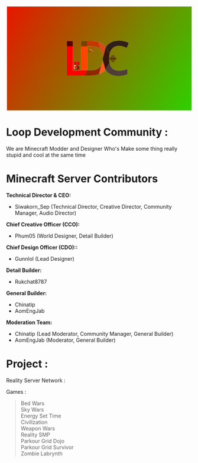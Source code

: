 <p align="center">
  <img width="500" alt="ldc wall" src="/LDCwall.png">
</p>

# Loop Development Community :
  We are Minecraft Modder and Designer Who's Make some thing really stupid and cool at the same time
  
# Minecraft Server Contributors

**Technical Director & CEO:**
* Siwakorn_Sep (Technical Director, Creative Director, Community Manager, Audio Director)

**Chief Creative Officer (CCO):**
* Phum05 (World Designer, Detail Builder)

**Chief Design Officer (CDO)::**
* Gunnlol (Lead Designer)

**Detail Builder:**
* Rukchat8787

**General Builder:**
* Chinatip 
* AomEngJab

**Moderation Team:**
* Chinatip (Lead Moderator, Community Manager, General Builder)
* AomEngJab (Moderator, General Builder)

# Project :
  Reality Server Network :

  Games : 
  
  > Bed Wars \
  > Sky Wars \
  > Energy Set Time \
  > Civillzation \
  > Weapon Wars \
  > Reality SMP \
  > Parkour Grid Dojo \
  > Parkour Grid Survivor \
  > Zombie Labrynth
